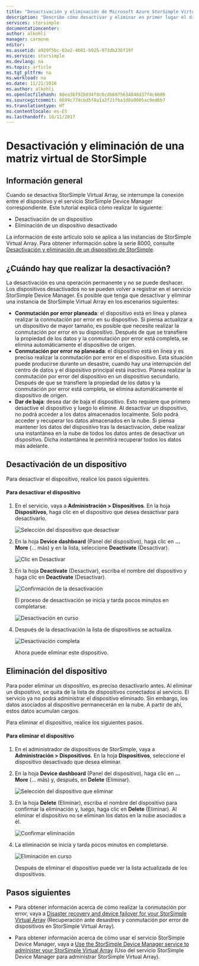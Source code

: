 ```yaml
---
title: "Desactivación y eliminación de Microsoft Azure StorSimple Virtual Array | Microsoft Docs"
description: "Describe cómo desactivar y eliminar en primer lugar el dispositivo de StorSimple para quitarlo del servicio."
services: storsimple
documentationcenter: 
author: alkohli
manager: carmonm
editor: 
ms.assetid: a929f5bc-03e2-4b01-b925-973db236f19f
ms.service: storsimple
ms.devlang: na
ms.topic: article
ms.tgt_pltfrm: na
ms.workload: na
ms.date: 11/21/2016
ms.author: alkohli
ms.openlocfilehash: 8dea36f92b034f8c6cdb6875634848d37f4c6606
ms.sourcegitcommit: 6699c77dcbd5f8a1a2f21fba3d0a0005ac9ed6b7
ms.translationtype: HT
ms.contentlocale: es-ES
ms.lasthandoff: 10/11/2017
---
```

# <a name="deactivate-and-delete-a-storsimple-virtual-array"></a>Desactivación y eliminación de una matriz virtual de StorSimple

## <a name="overview"></a>Información general

Cuando se desactiva StorSimple Virtual Array, se interrumpe la conexión entre el dispositivo y el servicio StorSimple Device Manager correspondiente. Este tutorial explica cómo realizar lo siguiente:

* Desactivación de un dispositivo 
* Eliminación de un dispositivo desactivado

La información de este artículo solo se aplica a las instancias de StorSimple Virtual Array. Para obtener información sobre la serie 8000, consulte [Desactivación y eliminación de un dispositivo de StorSimple](storsimple-deactivate-and-delete-device.md).

## <a name="when-to-deactivate"></a>¿Cuándo hay que realizar la desactivación?

La desactivación es una operación permanente y no se puede deshacer. Los dispositivos desactivados no se pueden volver a registrar en el servicio StorSimple Device Manager. Es posible que tenga que desactivar y eliminar una instancia de StorSimple Virtual Array en los escenarios siguientes:

* **Conmutación por error planeada**: el dispositivo está en línea y planea realizar la conmutación por error en su dispositivo. Si piensa actualizar a un dispositivo de mayor tamaño, es posible que necesite realizar la conmutación por error en su dispositivo. Después de que se transfiere la propiedad de los datos y la conmutación por error está completa, se elimina automáticamente el dispositivo de origen.
* **Conmutación por error no planeada**: el dispositivo está en línea y es preciso realizar la conmutación por error en el dispositivo. Esta situación puede producirse durante un desastre, cuando hay una interrupción del centro de datos y el dispositivo principal está inactivo. Planea realizar la conmutación por error del dispositivo en un dispositivo secundario. Después de que se transfiere la propiedad de los datos y la conmutación por error está completa, se elimina automáticamente el dispositivo de origen.
* **Dar de baja**: desea dar de baja el dispositivo. Esto requiere que primero desactive el dispositivo y luego lo elimine. Al desactivar un dispositivo, no podrá acceder a los datos almacenados localmente. Solo podrá acceder y recuperar los datos almacenados en la nube. Si piensa mantener los datos del dispositivo tras la desactivación, debe realizar una instantánea en la nube de todos los datos antes de desactivar un dispositivo. Dicha instantánea le permitirá recuperar todos los datos más adelante.

## <a name="deactivate-a-device"></a>Desactivación de un dispositivo

Para desactivar el dispositivo, realice los pasos siguientes.

#### <a name="to-deactivate-the-device"></a>Para desactivar el dispositivo

1. En el servicio, vaya a **Administración > Dispositivos**. En la hoja **Dispositivos**, haga clic en el dispositivo que desea desactivar para desactivarlo.
   
    ![Selección del dispositivo que desactivar](./media/storsimple-virtual-array-deactivate-and-delete-device/deactivate-delete7.png)
2. En la hoja **Device dashboard** (Panel del dispositivo), haga clic en **... More** (... más) y en la lista, seleccione **Deactivate** (Desactivar).
   
    ![Clic en Desactivar](./media/storsimple-virtual-array-deactivate-and-delete-device/deactivate-delete8.png)
3. En la hoja **Deactivate** (Desactivar), escriba el nombre del dispositivo y haga clic en **Deactivate** (Desactivar). 
   
    ![Confirmación de la desactivación](./media/storsimple-virtual-array-deactivate-and-delete-device/deactivate-delete1.png)
   
    El proceso de desactivación se inicia y tarda pocos minutos en completarse.
   
    ![Desactivación en curso](./media/storsimple-virtual-array-deactivate-and-delete-device/deactivate-delete2.png)
4. Después de la desactivación la lista de dispositivos se actualiza.
   
    ![Desactivación completa](./media/storsimple-virtual-array-deactivate-and-delete-device/deactivate-delete3.png)
   
    Ahora puede eliminar este dispositivo.

## <a name="delete-the-device"></a>Eliminación del dispositivo

Para poder eliminar un dispositivo, es preciso desactivarlo antes. Al eliminar un dispositivo, se quita de la lista de dispositivos conectados al servicio. El servicio ya no podrá administrar el dispositivo eliminado. Sin embargo, los datos asociados al dispositivo permanecerán en la nube. A partir de ahí, estos datos acumulan cargos.

Para eliminar el dispositivo, realice los siguientes pasos.

#### <a name="to-delete-the-device"></a>Para eliminar el dispositivo

1. En el administrador de dispositivos de StorSimple, vaya a **Administración > Dispositivos**. En la hoja **Dispositivos**, seleccione el dispositivo desactivado que desea eliminar.
2. En la hoja **Device dashboard** (Panel del dispositivo), haga clic en **... More** (... más) y, después, en **Delete** (Eliminar).
   
   ![Selección del dispositivo que eliminar](./media/storsimple-virtual-array-deactivate-and-delete-device/deactivate-delete4.png)
3. En la hoja **Delete** (Eliminar), escriba el nombre del dispositivo para confirmar la eliminación y, luego, haga clic en **Delete** (Eliminar). Al eliminar el dispositivo no se eliminan los datos en la nube asociados a él. 
   
   ![Confirmar eliminación](./media/storsimple-virtual-array-deactivate-and-delete-device/deactivate-delete5.png) 
4. La eliminación se inicia y tarda pocos minutos en completarse.
   
   ![Eliminación en curso](./media/storsimple-virtual-array-deactivate-and-delete-device/deactivate-delete6.png)
   
    Después de eliminar el dispositivo puede ver la lista actualizada de los dispositivos.

## <a name="next-steps"></a>Pasos siguientes

* Para obtener información acerca de cómo realizar la conmutación por error, vaya a [Disaster recovery and device failover for your StorSimple Virtual Array](storsimple-virtual-array-failover-dr.md) (Recuperación ante desastres y conmutación por error de dispositivos en StorSimple Virtual Array).

* Para obtener información acerca de cómo usar el servicio StorSimple Device Manager, vaya a [Use the StorSimple Device Manager service to administer your StorSimple Virtual Array](storsimple-virtual-array-manager-service-administration.md) (Uso del servicio StorSimple Device Manager para administrar StorSimple Virtual Array). 

